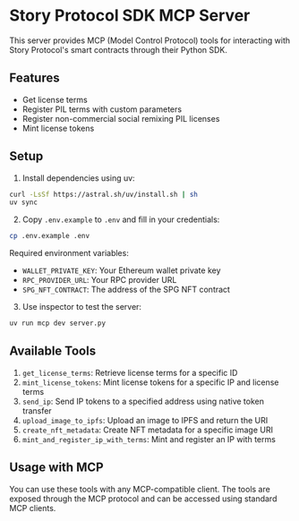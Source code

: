 # Story Protocol SDK MCP Server

This server provides MCP (Model Control Protocol) tools for interacting with Story Protocol's smart contracts through their Python SDK.

## Features

- Get license terms
- Register PIL terms with custom parameters
- Register non-commercial social remixing PIL licenses
- Mint license tokens

## Setup

1. Install dependencies using uv:
```bash
curl -LsSf https://astral.sh/uv/install.sh | sh
uv sync
```

2. Copy `.env.example` to `.env` and fill in your credentials:
```bash
cp .env.example .env
```

Required environment variables:
- `WALLET_PRIVATE_KEY`: Your Ethereum wallet private key
- `RPC_PROVIDER_URL`: Your RPC provider URL
- `SPG_NFT_CONTRACT`: The address of the SPG NFT contract

3. Use inspector to test the server:
```bash
uv run mcp dev server.py
```

## Available Tools

1. `get_license_terms`: Retrieve license terms for a specific ID
2. `mint_license_tokens`: Mint license tokens for a specific IP and license terms
3. `send_ip`: Send IP tokens to a specified address using native token transfer
4. `upload_image_to_ipfs`: Upload an image to IPFS and return the URI
5. `create_nft_metadata`: Create NFT metadata for a specific image URI
6. `mint_and_register_ip_with_terms`: Mint and register an IP with terms

## Usage with MCP

You can use these tools with any MCP-compatible client. The tools are exposed through the MCP protocol and can be accessed using standard MCP clients.
